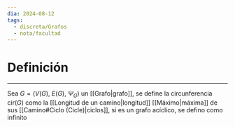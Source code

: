 ```yaml
---
dia: 2024-08-12
tags:
  - discreta/Grafos
  - nota/facultad
---
```

# Definición
---
Sea $G = \big( V(G),~E(G),~\Psi_G \big)$ un [[Grafo|grafo]], se define la circunferencia $\text{cir}(G)$ como la [[Longitud de un camino|longitud]] [[Máximo|máxima]] de sus [[Camino#Ciclo (Cicle)|ciclos]], si es un grafo acíclico, se defino como infinito